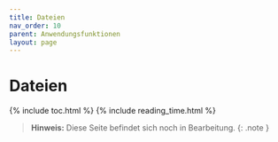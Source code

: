 ```yaml
---
title: Dateien
nav_order: 10
parent: Anwendungsfunktionen
layout: page
---
```


# Dateien
{% include toc.html %}
{% include reading_time.html %}

> **Hinweis:** Diese Seite befindet sich noch in Bearbeitung.
{: .note }
